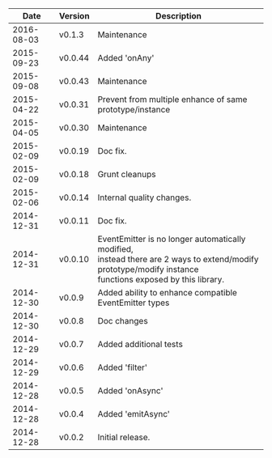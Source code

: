 | Date        | Version | Description |
| ----------- | ------- | ----------- |
| 2016-08-03  | v0.1.3  | Maintenance |
| 2015-09-23  | v0.0.44 | Added 'onAny' |
| 2015-09-08  | v0.0.43 | Maintenance |
| 2015-04-22  | v0.0.31 | Prevent from multiple enhance of same prototype/instance |
| 2015-04-05  | v0.0.30 | Maintenance |
| 2015-02-09  | v0.0.19 | Doc fix. |
| 2015-02-09  | v0.0.18 | Grunt cleanups |
| 2015-02-06  | v0.0.14 | Internal quality changes. |
| 2014-12-31  | v0.0.11 | Doc fix. |
| 2014-12-31  | v0.0.10 | EventEmitter is no longer automatically modified,<br>instead there are 2 ways to extend/modify prototype/modify instance<br>functions exposed by this library. |
| 2014-12-30  | v0.0.9  | Added ability to enhance compatible EventEmitter types |
| 2014-12-30  | v0.0.8  | Doc changes |
| 2014-12-29  | v0.0.7  | Added additional tests |
| 2014-12-29  | v0.0.6  | Added 'filter' |
| 2014-12-28  | v0.0.5  | Added 'onAsync' |
| 2014-12-28  | v0.0.4  | Added 'emitAsync' |
| 2014-12-28  | v0.0.2  | Initial release. |

